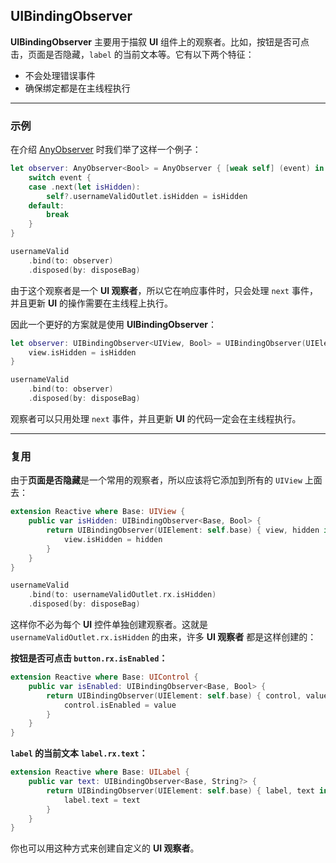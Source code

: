 ## UIBindingObserver

**UIBindingObserver**  主要用于描叙 **UI** 组件上的观察者。比如，按钮是否可点击，页面是否隐藏，`label` 的当前文本等。它有以下两个特征：

* 不会处理错误事件
* 确保绑定都是在主线程执行

---

### 示例

在介绍 [AnyObserver] 时我们举了这样一个例子：

```swift
let observer: AnyObserver<Bool> = AnyObserver { [weak self] (event) in
    switch event {
    case .next(let isHidden):
        self?.usernameValidOutlet.isHidden = isHidden
    default:
        break
    }
}

usernameValid
    .bind(to: observer)
    .disposed(by: disposeBag)
```

由于这个观察者是一个 **UI 观察者**，所以它在响应事件时，只会处理 `next` 事件，并且更新 **UI** 的操作需要在主线程上执行。

因此一个更好的方案就是使用 **UIBindingObserver**：

```swift
let observer: UIBindingObserver<UIView, Bool> = UIBindingObserver(UIElement: usernameValidOutlet) { (view, isHidden) in
    view.isHidden = isHidden
}

usernameValid
    .bind(to: observer)
    .disposed(by: disposeBag)
```

观察者可以只用处理 `next` 事件，并且更新 **UI** 的代码一定会在主线程执行。

---
### 复用

由于**页面是否隐藏**是一个常用的观察者，所以应该将它添加到所有的 `UIView` 上面去：

```swift
extension Reactive where Base: UIView {
    public var isHidden: UIBindingObserver<Base, Bool> {
        return UIBindingObserver(UIElement: self.base) { view, hidden in
            view.isHidden = hidden
        }
    }
}
```

```swift
usernameValid
    .bind(to: usernameValidOutlet.rx.isHidden)
    .disposed(by: disposeBag)
```

这样你不必为每个 **UI** 控件单独创建观察者。这就是 `usernameValidOutlet.rx.isHidden` 的由来，许多 **UI 观察者** 都是这样创建的：

**按钮是否可点击 `button.rx.isEnabled`：**

```swift
extension Reactive where Base: UIControl {
    public var isEnabled: UIBindingObserver<Base, Bool> {
        return UIBindingObserver(UIElement: self.base) { control, value in
            control.isEnabled = value
        }
    }
}
```

**`label` 的当前文本 `label.rx.text`：**

```swift
extension Reactive where Base: UILabel {
    public var text: UIBindingObserver<Base, String?> {
        return UIBindingObserver(UIElement: self.base) { label, text in
            label.text = text
        }
    }
}
```

你也可以用这种方式来创建自定义的 **UI 观察者**。

[AnyObserver]:any_observer.md
